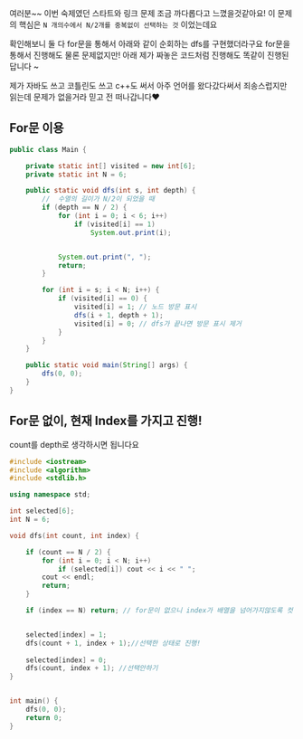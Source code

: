 
여러분~~ 이번 숙제였던 스타트와 링크 문제 조금 까다롭다고 느꼈을것같아요!
이 문제의 핵심은 `N 개의수에서 N/2개를 중복없이 선택하는 것` 이었는데요

확인해보니 둘 다 for문을 통해서 아래와 같이 순회하는 dfs를 구현했더라구요
for문을 통해서 진행해도 물론 문제없지만! 아래 제가 짜놓은 코드처럼 진행해도 똑같이 진행된답니다 ~

제가 자바도 쓰고 코틀린도 쓰고 c++도 써서 아주 언어를 왔다갔다써서 죄송스럽지만 읽는데 문제가 없을거라 믿고 전 떠나갑니다❤️


## For문 이용
~~~ java
public class Main {

    private static int[] visited = new int[6];
    private static int N = 6;

    public static void dfs(int s, int depth) {
        //  수열의 길이가 N/2이 되었을 때
        if (depth == N / 2) {
            for (int i = 0; i < 6; i++)
                if (visited[i] == 1)
                    System.out.print(i);


            System.out.print(", ");
            return;
        }

        for (int i = s; i < N; i++) {
            if (visited[i] == 0) {
                visited[i] = 1; // 노드 방문 표시
                dfs(i + 1, depth + 1);
                visited[i] = 0; // dfs가 끝나면 방문 표시 제거
            }
        }
    }

    public static void main(String[] args) {
        dfs(0, 0);
    }
}
~~~

## For문 없이, 현재 Index를 가지고 진행! 

count를 depth로 생각하시면 됩니다요

~~~ c++
#include <iostream>
#include <algorithm> 
#include <stdlib.h>

using namespace std;

int selected[6];
int N = 6;

void dfs(int count, int index) {

	if (count == N / 2) {
		for (int i = 0; i < N; i++)
			if (selected[i]) cout << i << " ";
		cout << endl;
		return;
	}

	if (index == N) return; // for문이 없으니 index가 배열을 넘어가지않도록 컷 해줘야겠죠?


	selected[index] = 1;
	dfs(count + 1, index + 1);//선택한 상태로 진행!
	
	selected[index] = 0;
	dfs(count, index + 1); //선택안하기
}


int main() {
	dfs(0, 0);
	return 0;
}
~~~

